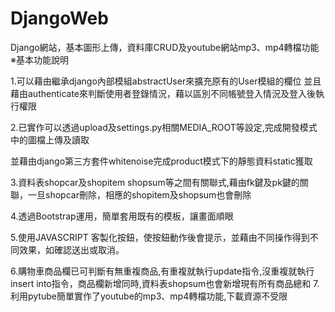 # DjangoWeb
Django網站，基本圖形上傳，資料庫CRUD及youtube網站mp3、mp4轉檔功能
※基本功能說明

1.可以藉由繼承django內部模組abstractUser來擴充原有的User模組的欄位 並且藉由authenticate來判斷使用者登錄情況，藉以區別不同帳號登入情況及登入後執行權限

2.已實作可以透過upload及settings.py相關MEDIA_ROOT等設定,完成開發模式中的圖檔上傳及讀取

並藉由django第三方套件whitenoise完成product模式下的靜態資料static獲取

3.資料表shopcar及shopitem shopsum等之間有關聯式,藉由fk鍵及pk鍵的關聯，一旦shopcar刪除，相應的shopitem及shopsum也會刪除

4.透過Bootstrap運用，簡單套用既有的模板，讓畫面順眼

5.使用JAVASCRIPT 客製化按鈕，使按鈕動作後會提示，並藉由不同操作得到不同效果，如確認送出或取消。

6.購物車商品欄已可判斷有無重複商品,有重複就執行update指令,沒重複就執行insert into指令，商品欄新增同時,資料表shopsum也會新增現有所有商品總和
7.利用pytube簡單實作了youtube的mp3、mp4轉檔功能,下載資源不受限
